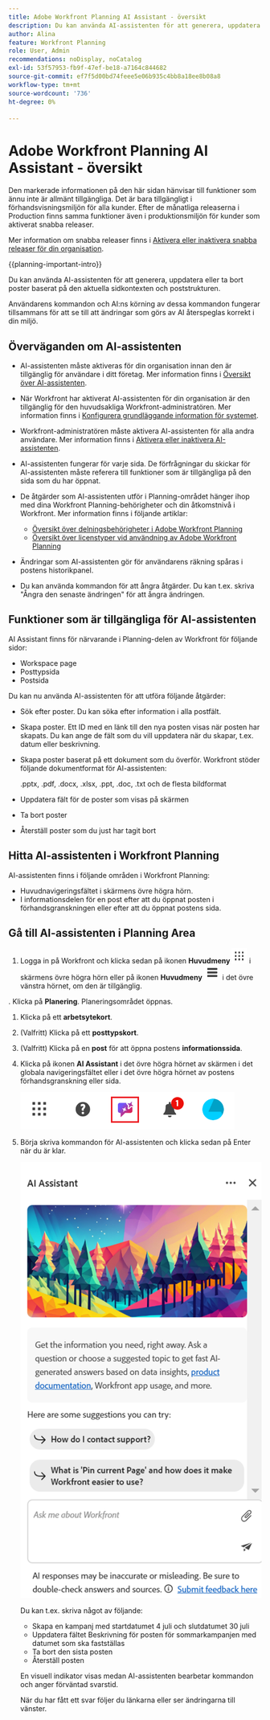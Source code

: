 ```yaml
---
title: Adobe Workfront Planning AI Assistant - översikt
description: Du kan använda AI-assistenten för att generera, uppdatera eller ta bort poster baserat på den aktuella sidkontexten och poststrukturen. Användarens kommandon och AI:ns körning av dessa kommandon fungerar tillsammans för att se till att ändringar som görs av AI återspeglas korrekt i din miljö.
author: Alina
feature: Workfront Planning
role: User, Admin
recommendations: noDisplay, noCatalog
exl-id: 53f57953-fb9f-47ef-be18-a7164c844682
source-git-commit: ef7f5d00bd74feee5e06b935c4bb8a18ee8b08a8
workflow-type: tm+mt
source-wordcount: '736'
ht-degree: 0%

---
```



# Adobe Workfront Planning AI Assistant - översikt

<span class="preview">Den markerade informationen på den här sidan hänvisar till funktioner som ännu inte är allmänt tillgängliga. Det är bara tillgängligt i förhandsvisningsmiljön för alla kunder. Efter de månatliga releaserna i Production finns samma funktioner även i produktionsmiljön för kunder som aktiverat snabba releaser. </span>

<span class="preview">Mer information om snabba releaser finns i [Aktivera eller inaktivera snabba releaser för din organisation](/help/quicksilver/administration-and-setup/set-up-workfront/configure-system-defaults/enable-fast-release-process.md). </span>


{{planning-important-intro}}

Du kan använda AI-assistenten för att generera, uppdatera eller ta bort poster baserat på den aktuella sidkontexten och poststrukturen.

Användarens kommandon och AI:ns körning av dessa kommandon fungerar tillsammans för att se till att ändringar som görs av AI återspeglas korrekt i din miljö.

## Överväganden om AI-assistenten

* AI-assistenten måste aktiveras för din organisation innan den är tillgänglig för användare i ditt företag. Mer information finns i [Översikt över AI-assistenten](/help/quicksilver/workfront-basics/ai-assistant/ai-assistant-overview.md).
* När Workfront har aktiverat AI-assistenten för din organisation är den tillgänglig för den huvudsakliga Workfront-administratören. Mer information finns i [Konfigurera grundläggande information för systemet](/help/quicksilver/administration-and-setup/get-started-wf-administration/configure-basic-info.md).

* Workfront-administratören måste aktivera AI-assistenten för alla andra användare. Mer information finns i [Aktivera eller inaktivera AI-assistenten](/help/quicksilver/workfront-basics/ai-assistant/enable-or-disable-assistant.md).

* AI-assistenten fungerar för varje sida. De förfrågningar du skickar för AI-assistenten måste referera till funktioner som är tillgängliga på den sida som du har öppnat.

* De åtgärder som AI-assistenten utför i Planning-området hänger ihop med dina Workfront Planning-behörigheter och din åtkomstnivå i Workfront. Mer information finns i följande artiklar:

   * [Översikt över delningsbehörigheter i Adobe Workfront Planning](/help/quicksilver/planning/access/sharing-permissions-overview.md)
   * [Översikt över licenstyper vid användning av Adobe Workfront Planning](/help/quicksilver/planning/access/license-type-overview.md)

* Ändringar som AI-assistenten gör för användarens räkning spåras i postens historikpanel.

* Du kan använda kommandon för att ångra åtgärder. Du kan t.ex. skriva &quot;Ångra den senaste ändringen&quot; för att ångra ändringen.

## Funktioner som är tillgängliga för AI-assistenten

AI Assistant finns för närvarande i Planning-delen av Workfront för följande sidor:

* Workspace page
* Posttypsida
* Postsida

Du kan nu använda AI-assistenten för att utföra följande åtgärder:

* Sök efter poster. Du kan söka efter information i alla postfält.
* Skapa poster. Ett ID med en länk till den nya posten visas när posten har skapats. Du kan ange de fält som du vill uppdatera när du skapar, t.ex. datum eller beskrivning.
* Skapa poster baserat på ett dokument som du överför. Workfront stöder följande dokumentformat för AI-assistenten:

  .pptx, .pdf, .docx, .xlsx, .ppt, .doc, .txt och de flesta bildformat
* Uppdatera fält för de poster som visas på skärmen
* Ta bort poster
* Återställ poster som du just har tagit bort


## Hitta AI-assistenten i Workfront Planning

AI-assistenten finns i följande områden i Workfront Planning:

* Huvudnavigeringsfältet i skärmens övre högra hörn.
* <span class="preview">I informationsdelen för en post efter att du öppnat posten i förhandsgranskningen eller efter att du öppnat postens sida.</span>

## Gå till AI-assistenten i Planning Area

1. Logga in på Workfront och klicka sedan på ikonen **Huvudmeny** ![](assets/dots-main-menu.png) i skärmens övre högra hörn eller på ikonen **Huvudmeny** ![](assets/lines-main-menu.png) i det övre vänstra hörnet, om den är tillgänglig.

. Klicka på **Planering**. Planeringsområdet öppnas.

1. Klicka på ett **arbetsytekort**.

1. (Valfritt) Klicka på ett **posttypskort**.

1. (Valfritt) Klicka på en **post** för att öppna postens **informationssida**.

1. Klicka på ikonen **AI Assistant** i det övre högra hörnet av skärmen i det globala navigeringsfältet <span class="preview"> eller i det övre högra hörnet av postens förhandsgranskning eller sida.</span>

   ![](assets/ai-assistant-icon-highlighted.png)

1. Börja skriva kommandon för AI-assistenten och klicka sedan på Enter när du är klar.

   ![](assets/ai-assistant-panel-with-empty-command-box.png)

   Du kan t.ex. skriva något av följande:

   * Skapa en kampanj med startdatumet 4 juli och slutdatumet 30 juli
   * Uppdatera fältet Beskrivning för posten för sommarkampanjen med datumet som ska fastställas
   * Ta bort den sista posten
   * Återställ posten

   En visuell indikator visas medan AI-assistenten bearbetar kommandon och anger förväntad svarstid.

   När du har fått ett svar följer du länkarna eller ser ändringarna till vänster.



